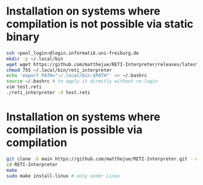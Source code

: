 # Installation on systems where compilation is not possible via static binary
```bash
ssh <pool_login>@login.informatik.uni-freiburg.de
mkdir -p ~/.local/bin
wget wget https://github.com/matthejue/RETI-Interpreter/releases/latest/download/reti_interpreter -P ~/.local/bin
chmod 755 ~/.local/bin/reti_interpreter
echo 'export PATH="~/.local/bin:$PATH"' >> ~/.bashrc
source ~/.bashrc # to apply it directly without re-login
vim test.reti
./reti_interpreter -d test.reti
```

# Installation on systems where compilation is possible via compilation
```bash
git clone -b main https://github.com/matthejue/RETI-Interpreter.git --depth 1
cd RETI-Interpreter
make
sudo make install-linux # only under Linux
```
